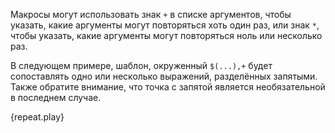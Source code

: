 Макросы могут использовать знак `+` в списке аргументов, чтобы указать, какие аргументы
могут повторяться хоть один раз, или знак `*`, чтобы указать, какие аргументы могут
повторяться ноль или несколько раз.

В следующем примере, шаблон, окруженный `$(...),+` будет
сопоставлять одно или несколько выражений, разделённых запятыми.
Также обратите внимание, что точка с запятой является
необязательной в последнем случае.

{repeat.play}

